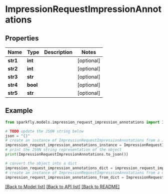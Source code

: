 # ImpressionRequestImpressionAnnotations


## Properties

Name | Type | Description | Notes
------------ | ------------- | ------------- | -------------
**str1** | **int** |  | [optional] 
**str2** | **int** |  | [optional] 
**str3** | **str** |  | [optional] 
**str4** | **bool** |  | [optional] 
**str5** | **str** |  | [optional] 

## Example

```python
from sparkfly.models.impression_request_impression_annotations import ImpressionRequestImpressionAnnotations

# TODO update the JSON string below
json = "{}"
# create an instance of ImpressionRequestImpressionAnnotations from a JSON string
impression_request_impression_annotations_instance = ImpressionRequestImpressionAnnotations.from_json(json)
# print the JSON string representation of the object
print(ImpressionRequestImpressionAnnotations.to_json())

# convert the object into a dict
impression_request_impression_annotations_dict = impression_request_impression_annotations_instance.to_dict()
# create an instance of ImpressionRequestImpressionAnnotations from a dict
impression_request_impression_annotations_from_dict = ImpressionRequestImpressionAnnotations.from_dict(impression_request_impression_annotations_dict)
```
[[Back to Model list]](../README.md#documentation-for-models) [[Back to API list]](../README.md#documentation-for-api-endpoints) [[Back to README]](../README.md)


